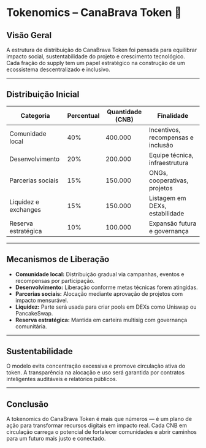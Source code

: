 # Tokenomics – CanaBrava Token 🌽

## Visão Geral

A estrutura de distribuição do CanaBrava Token foi pensada para equilibrar impacto social, sustentabilidade do projeto e crescimento tecnológico. Cada fração do supply tem um papel estratégico na construção de um ecossistema descentralizado e inclusivo.

---

## Distribuição Inicial

| Categoria             | Percentual | Quantidade (CNB) | Finalidade                          |
|----------------------|------------|------------------|-------------------------------------|
| Comunidade local     | 40%        | 400.000          | Incentivos, recompensas e inclusão |
| Desenvolvimento      | 20%        | 200.000          | Equipe técnica, infraestrutura     |
| Parcerias sociais    | 15%        | 150.000          | ONGs, cooperativas, projetos        |
| Liquidez e exchanges | 15%        | 150.000          | Listagem em DEXs, estabilidade     |
| Reserva estratégica  | 10%        | 100.000          | Expansão futura e governança       |

---

## Mecanismos de Liberação

- **Comunidade local:** Distribuição gradual via campanhas, eventos e recompensas por participação.
- **Desenvolvimento:** Liberação conforme metas técnicas forem atingidas.
- **Parcerias sociais:** Alocação mediante aprovação de projetos com impacto mensurável.
- **Liquidez:** Parte será usada para criar pools em DEXs como Uniswap ou PancakeSwap.
- **Reserva estratégica:** Mantida em carteira multisig com governança comunitária.

---

## Sustentabilidade

O modelo evita concentração excessiva e promove circulação ativa do token. A transparência na alocação e uso será garantida por contratos inteligentes auditáveis e relatórios públicos.

---

## Conclusão

A tokenomics do CanaBrava Token é mais que números — é um plano de ação para transformar recursos digitais em impacto real. Cada CNB em circulação carrega o potencial de fortalecer comunidades e abrir caminhos para um futuro mais justo e conectado.
